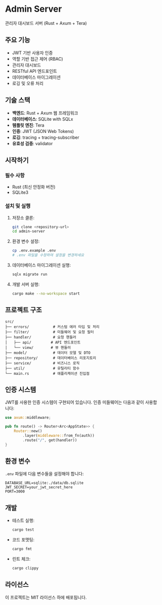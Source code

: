 # Admin Server

관리자 대시보드 서버 (Rust + Axum + Tera)

## 주요 기능

- JWT 기반 사용자 인증
- 역할 기반 접근 제어 (RBAC)
- 관리자 대시보드
- RESTful API 엔드포인트
- 데이터베이스 마이그레이션
- 로깅 및 오류 처리

## 기술 스택

- **백엔드**: Rust + Axum 웹 프레임워크
- **데이터베이스**: SQLite with SQLx
- **템플릿 엔진**: Tera
- **인증**: JWT (JSON Web Tokens)
- **로깅**: tracing + tracing-subscriber
- **유효성 검증**: validator

## 시작하기

### 필수 사항

- Rust (최신 안정화 버전)
- SQLite3

### 설치 및 실행

1. 저장소 클론:
   ```bash
   git clone <repository-url>
   cd admin-server
   ```

2. 환경 변수 설정:
   ```bash
   cp .env.example .env
   # .env 파일을 수정하여 설정을 변경하세요
   ```

3. 데이터베이스 마이그레이션 실행:
   ```bash
   sqlx migrate run
   ```

4. 개발 서버 실행:
   ```bash
   cargo make --no-workspace start
   ```

## 프로젝트 구조

```
src/
├── errors/           # 커스텀 에러 타입 및 처리
├── filter/           # 미들웨어 및 요청 필터
├── handler/          # 요청 핸들러
│   ├── api/         # API 엔드포인트
│   └── view/        # 뷰 핸들러
├── model/            # 데이터 모델 및 DTO
├── repository/       # 데이터베이스 리포지토리
├── service/          # 비즈니스 로직
├── util/             # 유틸리티 함수
└── main.rs           # 애플리케이션 진입점
```

## 인증 시스템

JWT를 사용한 인증 시스템이 구현되어 있습니다. 인증 미들웨어는 다음과 같이 사용합니다:

```rust
use axum::middleware;

pub fn route() -> Router<Arc<AppState>> {
    Router::new()
        .layer(middleware::from_fn(auth))
        .route("/", get(handler))
}
```

## 환경 변수

`.env` 파일에 다음 변수들을 설정해야 합니다:

```env
DATABASE_URL=sqlite:./data/db.sqlite
JWT_SECRET=your_jwt_secret_here
PORT=3000
```

## 개발

- 테스트 실행:
  ```bash
  cargo test
  ```

- 코드 포맷팅:
  ```bash
  cargo fmt
  ```

- 린트 체크:
  ```bash
  cargo clippy
  ```

## 라이선스

이 프로젝트는 MIT 라이선스 하에 배포됩니다.
